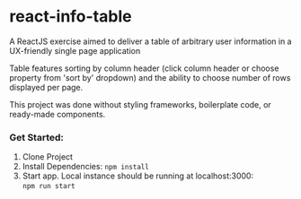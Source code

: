 # react-info-table
A ReactJS exercise aimed to deliver a table of arbitrary user information in a UX-friendly single page application

Table features sorting by column header (click column header or choose property from 'sort by' dropdown) and the ability to choose number of rows displayed per page.

This project was done without styling frameworks, boilerplate code, or ready-made components.


### Get Started:

1. Clone Project
2. Install Dependencies:
		`npm install`
3. Start app. Local instance should be running at localhost:3000:  
		`npm run start`